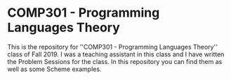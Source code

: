 # COMP301 - Programming Languages Theory
This is the repository for ''COMP301 - Programming Languages Theory'' class of Fall 2019. I was a teaching assistant in this class and I have written the Problem Sessions for the class. In this repository you can find them as well as some Scheme examples.
